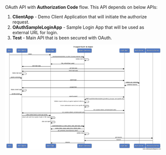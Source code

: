 OAuth API with **Authorization Code** flow.
This API depends on below APIs:
1. **ClientApp** -  Demo Client Application that will initiate the authorize request.
1. **OAuthSampleLoginApp** - Sample Login App that will be used as external URL for login.
1. **Test** - Main API that is been secured with OAuth.

![Oauth Flow](oauth-auth-code-flow.png)
